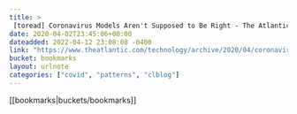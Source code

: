 ```yaml
---
title: > 
 [toread] Coronavirus Models Aren't Supposed to Be Right - The Atlantic
date: 2020-04-02T23:45:06+00:00
dateadded: 2022-04-12 23:08:08 -0400
link: "https://www.theatlantic.com/technology/archive/2020/04/coronavirus-models-arent-supposed-be-right/609271/"
bucket: bookmarks
layout: urlnote
categories: ["covid", "patterns", "clblog"]
--- 
```

 <!-- end excerpt --> 
 [[bookmarks|buckets/bookmarks]]
